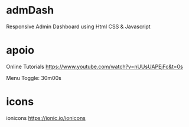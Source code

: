 # admDash
Responsive Admin Dashboard using Html CSS &amp; Javascript

# apoio
Online Tutorials
https://www.youtube.com/watch?v=nUUsUAPEjFc&t=0s

Menu Toggle: 30m00s

# icons
ionicons
https://ionic.io/ionicons

